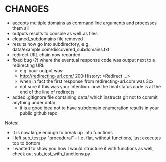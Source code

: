# CHANGES

- accepts multiple domains as command line arguments and processes them all
- outputs results to console as well as files
- cleaned_subdomains file removed
- results now go into subdirectory, e.g. data/example.com/discovered_subdomains.txt
- redirect URL chain now recorded
- fixed bug (?) where the eventual response code was output next to a redirecting URL
  - e.g. your output was:
  - http://redirecting-url.com/ 200 History: <Redirect ...>
  - when in fact the first response from redirecting-url.com was 3xx 
  - not sure if this was your intention. now the final status code is at the end of the line of redirects
- added .gitignore file containing data/ which instructs git not to commit anything under data/
  - it is a good idea not to have subdomain enumeration results in your public github repo

Notes:
- It is now large enough to break up into functions
- I left sub_test.py "procedural" - i.e. flat, without functions, just executes top to bottom
- I wanted to show you how I would structure it with functions as well, check out sub_test_with_functions.py
